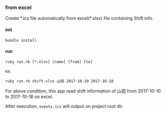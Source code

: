 ### from excel
Create \*.ics file automatically from excel(\*.xlsx) file containing Shift info.

#### init
```
bundle install
```

#### run
```
ruby run.rb [*.xlsx] [name] [from] [to]
```

ex.
```
ruby run.rb shift.xlsx 山田 2017-10-10 2017-10-18
```
For above condition, this app read shift information of 山田 from 2017-10-10 to 2017-10-18 on excel.

After execution, `events.ics` will output on project root dir.
